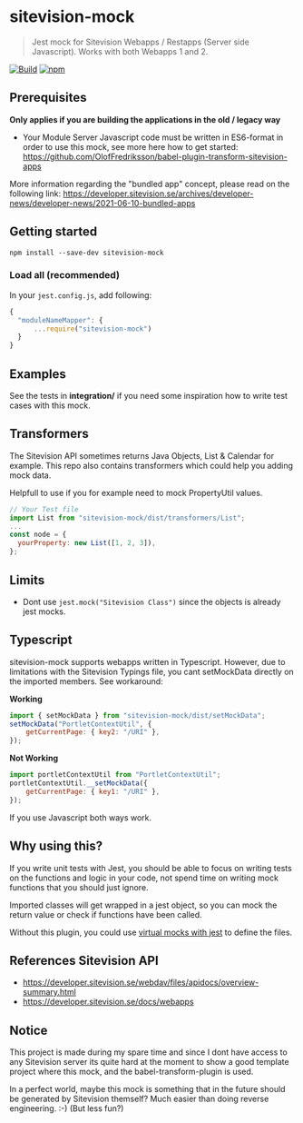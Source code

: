 # sitevision-mock

> Jest mock for Sitevision Webapps / Restapps (Server side Javascript). Works with both Webapps 1 and 2.

[![Build](https://github.com/OlofFredriksson/sitevision-mock/workflows/Build/badge.svg)](https://github.com/OlofFredriksson/sitevision-mock/actions)
[![npm](https://img.shields.io/npm/v/sitevision-mock)](https://www.npmjs.com/package/sitevision-mock)

## Prerequisites

**Only applies if you are building the applications in the old / legacy way**

-   Your Module Server Javascript code must be written in ES6-format in order to use this mock, see more here how to get started:
    https://github.com/OlofFredriksson/babel-plugin-transform-sitevision-apps

More information regarding the "bundled app" concept, please read on the following link:
https://developer.sitevision.se/archives/developer-news/developer-news/2021-06-10-bundled-apps

## Getting started

`npm install --save-dev sitevision-mock`

### Load all (recommended)

In your `jest.config.js`, add following:

```javascript
{
  "moduleNameMapper": {
      ...require("sitevision-mock")
  }
}
```

## Examples

See the tests in **integration/** if you need some inspiration how to write test cases with this mock.

## Transformers

The Sitevision API sometimes returns Java Objects, List & Calendar for example. This repo also contains transformers which could help you adding mock data.

Helpfull to use if you for example need to mock PropertyUtil values.

```Javascript
// Your Test file
import List from "sitevision-mock/dist/transformers/List";
...
const node = {
  yourProperty: new List([1, 2, 3]),
};
```

## Limits

-   Dont use `jest.mock("Sitevision Class")` since the objects is already jest mocks.

## Typescript

sitevision-mock supports webapps written in Typescript. However, due to limitations with the Sitevision Typings file, you cant setMockData directly on the imported members. See workaround:

**Working**

```javascript
import { setMockData } from "sitevision-mock/dist/setMockData";
setMockData("PortletContextUtil", {
    getCurrentPage: { key2: "/URI" },
});
```

**Not Working**

```javascript
import portletContextUtil from "PortletContextUtil";
portletContextUtil.__setMockData({
    getCurrentPage: { key1: "/URI" },
});
```

If you use Javascript both ways work.

## Why using this?

If you write unit tests with Jest, you should be able to focus on writing tests on the functions and logic in your code, not spend time on writing mock functions that you should just ignore.

Imported classes will get wrapped in a jest object, so you can mock the return value or check if functions have been called.

Without this plugin, you could use [virtual mocks with jest](https://jestjs.io/docs/en/jest-object) to define the files.

## References Sitevision API

-   https://developer.sitevision.se/webdav/files/apidocs/overview-summary.html
-   https://developer.sitevision.se/docs/webapps

## Notice

This project is made during my spare time and since I dont have access to any Sitevision server its quite hard at the moment to show a good template project where this mock, and the babel-transform-plugin is used.

In a perfect world, maybe this mock is something that in the future should be generated by Sitevision themself? Much easier than doing reverse engineering. :-) (But less fun?)

